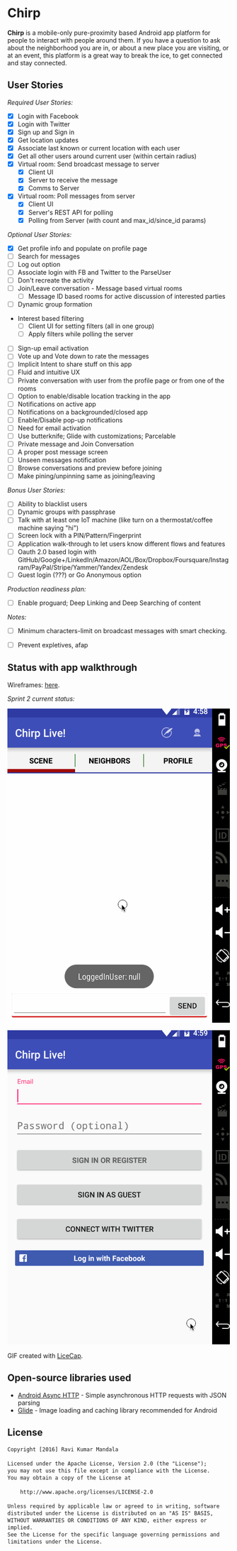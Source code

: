 # Chirp

**Chirp** is a mobile-only pure-proximity based Android app platform for people to interact with people around them. If you have a question to ask about the neighborhood you are in, or about a new place you are visiting, or at an event, this platform is a great way to break the ice, to get connected and stay connected.

## User Stories

*Required User Stories:*
* [x] Login with Facebook
* [x] Login with Twitter
* [x] Sign up and Sign in
* [x] Get location updates
* [x] Associate last known or current location with each user
* [x] Get all other users around current user (within certain radius)
* [x] Virtual room: Send broadcast message to server
  * [x] Client UI
  * [x] Server to receive the message
  * [x] Comms to Server
* [x] Virtual room: Poll messages from server
  * [x] Client UI
  * [x] Server's REST API for polling
  * [x] Polling from Server (with count and max_id/since_id params) 

*Optional User Stories:*
* [x] Get profile info and populate on profile page
* [ ] Search for messages
* [ ] Log out option
* [ ] Associate login with FB and Twitter to the ParseUser
* [ ] Don't recreate the activity
* [ ] Join/Leave conversation - Message based virtual rooms 
  * [ ] Message ID based rooms for active discussion of interested parties
* [ ] Dynamic group formation
* Interest based filtering
  * [ ] Client UI for setting filters (all in one group)
  * [ ] Apply filters while polling the server
* [ ] Sign-up email activation
* [ ] Vote up and Vote down to rate the messages
* [ ] Implicit Intent to share stuff on this app
* [ ] Fluid and intuitive UX
* [ ] Private conversation with user from the profile page or from one of the rooms
* [ ] Option to enable/disable location tracking in the app
* [ ] Notifications on active app
* [ ] Notifications on a backgrounded/closed app
* [ ] Enable/Disable pop-up notifications
* [ ] Need for email activation 
* [ ] Use butterknife; Glide with customizations; Parcelable
* [ ] Private message and Join Conversation
* [ ] A proper post message screen
* [ ] Unseen messages notification
* [ ] Browse conversations and preview before joining
* [ ] Make pining/unpinning same as joining/leaving

*Bonus User Stories:*
* [ ] Ability to blacklist users
* [ ] Dynamic groups with passphrase
* [ ] Talk with at least one IoT machine (like turn on a thermostat/coffee machine saying "hi")
* [ ] Screen lock with a PIN/Pattern/Fingerprint
* [ ] Application walk-through to let users know different flows and features
* [ ] Oauth 2.0 based login with GitHub/Google+/LinkedIn/Amazon/AOL/Box/Dropbox/Foursquare/Instagram/PayPal/Stripe/Yammer/Yandex/Zendesk
* [ ] Guest login (???) or Go Anonymous option

*Production readiness plan:*
* [ ] Enable proguard; Deep Linking and Deep Searching of content

*Notes:*
* [ ] Minimum characters-limit on broadcast messages with smart checking.
* [ ] Prevent expletives, afap


## Status with app walkthrough

Wireframes: <a href="https://popapp.in/w/projects/56d7933afc8bc907550fc94c/mockups">here</a>.

*Sprint 2 current status:*


![Core functionality - Video Walkthrough](sprint2_demo.gif)


![Sign in flow - Video Walkthrough](sprint2_demo_sign_in.gif)


GIF created with [LiceCap](http://www.cockos.com/licecap/).


## Open-source libraries used

- [Android Async HTTP](https://github.com/loopj/android-async-http) - Simple asynchronous HTTP requests with JSON parsing
- [Glide](https://github.com/bumptech/glide/) - Image loading and caching library recommended for Android

## License

    Copyright [2016] Ravi Kumar Mandala

    Licensed under the Apache License, Version 2.0 (the "License");
    you may not use this file except in compliance with the License.
    You may obtain a copy of the License at

        http://www.apache.org/licenses/LICENSE-2.0

    Unless required by applicable law or agreed to in writing, software
    distributed under the License is distributed on an "AS IS" BASIS,
    WITHOUT WARRANTIES OR CONDITIONS OF ANY KIND, either express or implied.
    See the License for the specific language governing permissions and
    limitations under the License.
